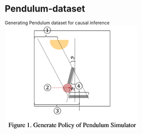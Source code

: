 # Pendulum-dataset
Generating Pendulum dataset for causal inference<br>
![pendulum example](pendulum.png)
